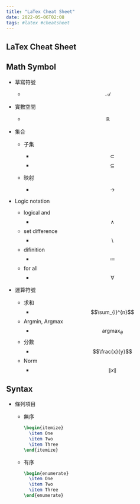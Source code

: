 ```yaml
---
title: "LaTex Cheat Sheet"
date: 2022-05-06T02:08
tags: #latex #cheatsheet
---
```

## LaTex Cheat Sheet

## Math Symbol

- 草寫符號
  - $$\mathcal{A}$$

- 實數空間
  - $$\mathbb{R}$$

- 集合

  - 子集

    - $$\subset$$
    - $$\subseteq$$

  - 映射

    - $$\rightarrow$$

- Logic notation
	- logical and 
		- $$\land$$
	- set difference
		- $$\setminus$$
	- difinition
		-  $$\coloneqq$$
	- for all
		- $$\forall$$

- 運算符號
  - 求和
    - $$\sum_{i}^{n}$$
  - Argmin, Argmax
    - $$\mathop{\arg\max}_\theta$$
  - 分數
    - $$\frac{x}{y}$$
  - Norm
    - $$\|x\|$$

## Syntax

- 條列項目

  - 無序

    ```latex
    \begin{itemize}
      \item One
      \item Two
      \item Three
    \end{itemize}
    ```
  
  - 有序
  
    ```latex
    \begin{enumerate}
      \item One
      \item Two
      \item Three
    \end{enumerate}
    ```


